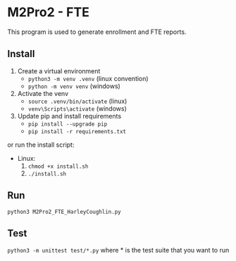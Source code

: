 # M2Pro2 - FTE
This program is used to generate enrollment and FTE reports.

## Install
1. Create a virtual environment
    - `python3 -m venv .venv` (linux convention)
    - `python -m venv venv` (windows)
2. Activate the venv
    - `source .venv/bin/activate` (linux)
    - `venv\Scripts\activate` (windows)
3. Update pip and install requirements
    - `pip install --upgrade pip`
    - `pip install -r requirements.txt`

or run the install script:
- Linux:
    1. `chmod +x install.sh`
    2. `./install.sh`

## Run
`python3 M2Pro2_FTE_HarleyCoughlin.py`


## Test
`python3 -m unittest test/*.py` where * is the test suite that you want to run
